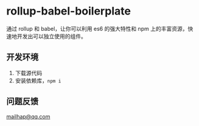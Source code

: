 # rollup-babel-boilerplate

通过 rollup 和 babel，让你可以利用 es6 的强大特性和 npm 上的丰富资源，快速地开发出可以独立使用的组件。

## 开发环境

1. 下载源代码
2. 安装依赖库，`npm i`

## 问题反馈

mailhap@qq.com
